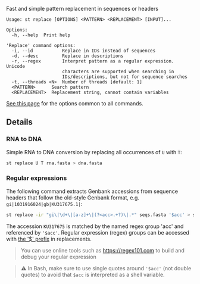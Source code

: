 Fast and simple pattern replacement in sequences or headers

```
Usage: st replace [OPTIONS] <PATTERN> <REPLACEMENT> [INPUT]...

Options:
  -h, --help  Print help

'Replace' command options:
  -i, --id           Replace in IDs instead of sequences
  -d, --desc         Replace in descriptions
  -r, --regex        Interpret pattern as a regular expression. Unicode
                     characters are supported when searching in
                     IDs/descriptions, but not for sequence searches
  -t, --threads <N>  Number of threads [default: 1]
  <PATTERN>      Search pattern
  <REPLACEMENT>  Replacement string, cannot contain variables
```

[See this page](opts) for the options common to all commands.

## Details
### RNA to DNA

Simple RNA to DNA conversion by replacing all occurrences of `U` with `T`:

```sh
st replace U T rna.fasta > dna.fasta
```

### Regular expressions

The following command extracts Genbank accessions from sequence headers that follow
the old-style Genbank format, e.g. `gi|1031916024|gb|KU317675.1|`:

```sh
st replace -ir "gi\|\d+\|[a-z]+\|(?<acc>.+?)\|.*" seqs.fasta '$acc' > seqs_accession.fasta
```

The accession `KU317675` is matched by the named regex group 'acc' and
referenced by `'$acc'`.
Regular expression (regex) groups can be accessed with
[the '$' prefix](https://docs.rs/regex/latest/regex/#example-replacement-with-named-capture-groups)
in replacements.

> You can use online tools such as https://regex101.com to build and debug your
> regular expression

> ⚠ In Bash, make sure to use single quotes around `'$acc'` (not double quotes) to avoid
> that `$acc` is interpreted as a shell variable.

